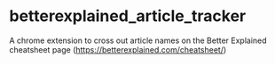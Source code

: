 # betterexplained_article_tracker
A chrome extension to cross out article names on the Better Explained cheatsheet page (https://betterexplained.com/cheatsheet/)
